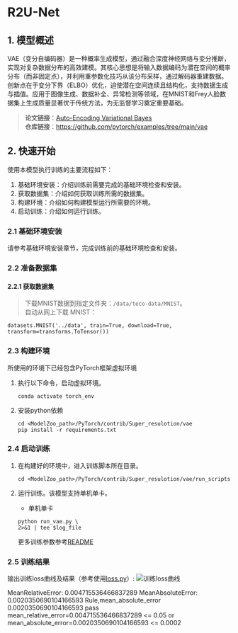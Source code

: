 
# **R2U-Net**
## 1. 模型概述  
VAE（变分自编码器）是一种概率生成模型，通过融合深度神经网络与变分推断，实现对复杂数据分布的高效建模。其核心思想是将输入数据编码为潜在空间的概率分布（而非固定点），并利用重参数化技巧从该分布采样，通过解码器重建数据。创新点在于变分下界（ELBO）优化，迫使潜在空间连续且结构化，支持数据生成与插值。应用于图像生成、数据补全、异常检测等领域，在MNIST和Frey人脸数据集上生成质量显著优于传统方法，为无监督学习奠定重要基础。
> **论文链接**：[Auto-Encoding Variational Bayes](https://arxiv.org/abs/1312.6114)  
> **仓库链接**：https://github.com/pytorch/examples/tree/main/vae   

## 2. 快速开始  
使用本模型执行训练的主要流程如下：  
1. 基础环境安装：介绍训练前需要完成的基础环境检查和安装。  
2. 获取数据集：介绍如何获取训练所需的数据集。  
3. 构建环境：介绍如何构建模型运行所需要的环境。  
4. 启动训练：介绍如何运行训练。  

### 2.1 基础环境安装  

请参考基础环境安装章节，完成训练前的基础环境检查和安装。  

### 2.2 准备数据集  
#### 2.2.1 获取数据集  
> 下载MNIST数据到指定文件夹：```/data/teco-data/MNIST```。  
> 自动从网上下载 MNIST： 
```
datasets.MNIST('../data', train=True, download=True, transform=transforms.ToTensor())

```


### 2.3 构建环境

所使用的环境下已经包含PyTorch框架虚拟环境  
1. 执行以下命令，启动虚拟环境。  
    ```
    conda activate torch_env  
    ```
2. 安装python依赖  
    ```
    cd <ModelZoo_path>/PyTorch/contrib/Super_resulotion/vae
	pip install -r requirements.txt
    ```
### 2.4 启动训练  
1. 在构建好的环境中，进入训练脚本所在目录。  
    ```
    cd <ModelZoo_path>/PyTorch/contrib/Super_resulotion/vae/run_scripts
    ```

2. 运行训练。该模型支持单机单卡。

    -  单机单卡
    ```
   python run_vae.py \
    2>&1 | tee $log_file
    
   ```
    更多训练参数参考[README](run_scripts/README.md)

### 2.5 训练结果
输出训练loss曲线及结果（参考使用[loss.py](./run_scripts/loss.py)）: 
![训练loss曲线](./run_scripts/loss.jpg)

MeanRelativeError: 0.004715536466837289
MeanAbsoluteError: 0.0020350690104166593
Rule,mean_absolute_error 0.0020350690104166593
pass mean_relative_error=0.004715536466837289 <= 0.05 or mean_absolute_error=0.0020350690104166593 <= 0.0002
